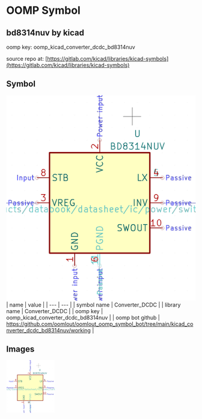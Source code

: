 # OOMP Symbol  
## bd8314nuv  by kicad  
  
oomp key: oomp_kicad_converter_dcdc_bd8314nuv  
  
source repo at: [https://gitlab.com/kicad/libraries/kicad-symbols](https://gitlab.com/kicad/libraries/kicad-symbols)  
## Symbol  
  
[![working.png](working_600.png)](working.png)  
| name | value | 
| --- | --- | 
| symbol name | Converter_DCDC | 
| library name | Converter_DCDC | 
| oomp key | oomp_kicad_converter_dcdc_bd8314nuv | 
| oomp bot github | https://github.com/oomlout/oomlout_oomp_symbol_bot/tree/main/kicad_converter_dcdc_bd8314nuv/working | 
## Images  
  
[![working.png](working_140.png)](working.png)  
